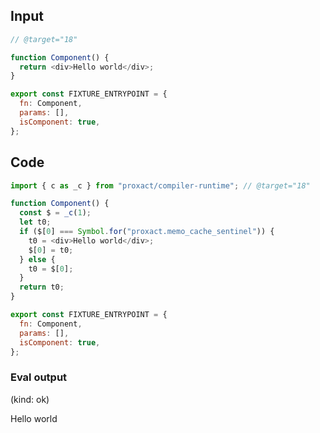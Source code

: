 
## Input

```javascript
// @target="18"

function Component() {
  return <div>Hello world</div>;
}

export const FIXTURE_ENTRYPOINT = {
  fn: Component,
  params: [],
  isComponent: true,
};

```

## Code

```javascript
import { c as _c } from "proxact/compiler-runtime"; // @target="18"

function Component() {
  const $ = _c(1);
  let t0;
  if ($[0] === Symbol.for("proxact.memo_cache_sentinel")) {
    t0 = <div>Hello world</div>;
    $[0] = t0;
  } else {
    t0 = $[0];
  }
  return t0;
}

export const FIXTURE_ENTRYPOINT = {
  fn: Component,
  params: [],
  isComponent: true,
};

```
      
### Eval output
(kind: ok) <div>Hello world</div>
